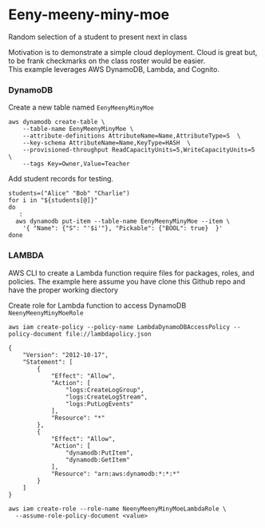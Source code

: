 # Eeny-meeny-miny-moe
Random selection of a student to present next in class  

Motivation is to demonstrate a simple cloud deployment. Cloud is great but, to be frank checkmarks on the class roster would be easier.  
This example leverages AWS DynamoDB, Lambda, and Cognito.

### DynamoDB
Create a new table named `EenyMeenyMinyMoe`
```
aws dynamodb create-table \
    --table-name EenyMeenyMinyMoe \
    --attribute-definitions AttributeName=Name,AttributeType=S  \
    --key-schema AttributeName=Name,KeyType=HASH  \
    --provisioned-throughput ReadCapacityUnits=5,WriteCapacityUnits=5 \
    --tags Key=Owner,Value=Teacher
```
    
Add student records for testing.  
```
students=("Alice" "Bob" "Charlie")
for i in "${students[@]}"
do
   : 
  aws dynamodb put-item --table-name EenyMeenyMinyMoe --item \
    '{ "Name": {"S": "'$i'"}, "Pickable": {"BOOL": true}  }' 
done
```

### LAMBDA
AWS CLI to create a Lambda function require files for packages, roles, and policies.  The example here assume you have clone this Github repo and have the proper working diectory

Create role for Lambda function to access DynamoDB `NeenyMeenyMinyMoeRole`
```
aws iam create-policy --policy-name LambdaDynamoDBAccessPolicy --policy-document file://lambdapolicy.json

{
    "Version": "2012-10-17",
    "Statement": [
        {
            "Effect": "Allow",
            "Action": [
                "logs:CreateLogGroup",
                "logs:CreateLogStream",
                "logs:PutLogEvents"
            ],
            "Resource": "*"
        },
        {
            "Effect": "Allow",
            "Action": [
                "dynamodb:PutItem",
                "dynamodb:GetItem"
            ],
            "Resource": "arn:aws:dynamodb:*:*:*"
        }
    ]
}
```

```
aws iam create-role --role-name NeenyMeenyMinyMoeLambdaRole \
  --assume-role-policy-document <value>
```
